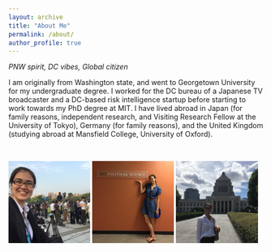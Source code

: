```yaml
---
layout: archive
title: "About Me"
permalink: /about/
author_profile: true
---
```


*PNW spirit, DC vibes, Global citizen*

I am originally from Washington state, and went to Georgetown University for my undergraduate degree. I worked for the DC bureau of a Japanese TV broadcaster and a DC-based risk intelligence startup before starting to work towards my PhD degree at MIT. 
I have lived abroad in Japan (for family reasons, independent research, and Visiting Research Fellow at the University of Tokyo), Germany (for family reasons), and the United Kingdom (studying abroad at Mansfield College, University of Oxford). 


&nbsp;

 <p float="left">
  <img src="/images/hiroshima.jpg" width="32%" />
  <img src="/images/mit.jpg" width="32%" />
  <img src="/images/diet.jpg" width="32%" /> 
</p>

